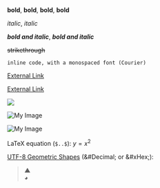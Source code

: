 **bold**, __bold__, <b>bold</b>, <span class="alert"><b>bold</b></span>

*italic*, _italic_

***bold and italic***, ___bold and italic___

~~strikethrough~~

`inline code, with a monospaced font (Courier)`

[External Link](https://cristian-70480.medium.com/)  

[External Link](https://cristian-70480.medium.com/ "My Blog on Medium")  

![](https://img-b.udemycdn.com/user/200_H/44673036_d395_10.jpg)  

![My Image](https://img-b.udemycdn.com/user/200_H/44673036_d395_10.jpg "Profile Picture")  

<img src="https://img-b.udemycdn.com/user/200_H/44673036_d395_10.jpg" alt="My Image" title="Profile Picture" />  

LaTeX equation (`$..$`): $y=x^2$

[UTF-8 Geometric Shapes](https://www.w3schools.com/charsets/ref_utf_geometric.asp) (&#Decimal; or &#xHex;):

> &#9650;  
> &#x25D5;  

